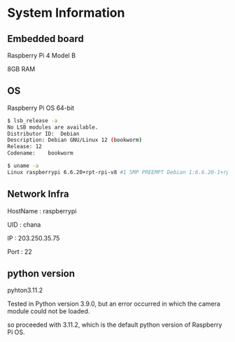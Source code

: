 # System Information


## Embedded board

Raspberry Pi 4 Model B

8GB RAM


## OS

Raspberry Pi OS 64-bit

   ```bash
   $ lsb_release -a
   No LSB modules are available.
   Distributor ID:	Debian
   Description:	Debian GNU/Linux 12 (bookworm)
   Release:	12
   Codename:	bookworm
   ```

   ```bash
   $ uname -a
   Linux raspberrypi 6.6.20+rpt-rpi-v8 #1 SMP PREEMPT Debian 1:6.6.20-1+rpt1 (2024-03-07) aarch64 GNU/Linux
   ```


## Network Infra

HostName    : raspberrypi

UID         : chana

IP          : 203.250.35.75

Port        : 22


## python version

pyhton3.11.2


Tested in Python version 3.9.0, but an error occurred in which the camera module could not be loaded.

so proceeded with 3.11.2, which is the default python version of Raspberry Pi OS.
